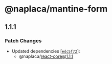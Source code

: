 # @naplaca/mantine-form

## 1.1.1

### Patch Changes

- Updated dependencies [[`edc5f72`](https://github.com/naplaca/react/commit/edc5f72a68d9bccaf15ee42da72d19d4bf0afe55)]:
  - @naplaca/react-core@1.1.1
